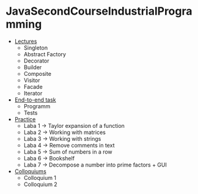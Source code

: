 # JavaSecondCourseIndustrialProgramming

- [Lectures](https://github.com/KristianKuznetsov/avaSecondCourseLectures)
  - Singleton
  - Abstract Factory
  - Decorator
  - Builder
  - Composite
  - Visitor
  - Facade
  - Iterator
- [End-to-end task](https://github.com/KristianKuznetsov/JavaSecondCourseEnd-to-endTask)
  - Programm
  - Tests
- [Practice](https://github.com/KristianKuznetsov/JavaPractice)
  - Laba 1 -> Taylor expansion of a function
  - Laba 2 -> Working with matrices
  - Laba 3 -> Working with strings
  - Laba 4 -> Remove comments in text
  - Laba 5 -> Sum of numbers in a row
  - Laba 6 -> Bookshelf
  - Laba 7 -> Decompose a number into prime factors + GUI
- [Colloquiums](https://github.com/KristianKuznetsov/JavaSecondCourseColloquiums)
  - Сolloquium 1
  - Сolloquium 2
